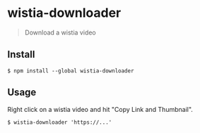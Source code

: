 # wistia-downloader
>Download a wistia video
## Install

```
$ npm install --global wistia-downloader
```

## Usage

Right click on a wistia video and hit "Copy Link and Thumbnail".

```
$ wistia-downloader 'https://...'
```
